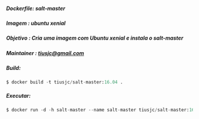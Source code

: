 ##### Dockerfile: salt-master
##### Imagem    : ubuntu xenial
##### Objetivo  : Cria uma imagem com Ubuntu xenial e instala o salt-master
##### Maintainer     : tiusjc@gmail.com
##### Build:
```python 
$ docker build -t tiusjc/salt-master:16.04 .
```
##### Executar:
```python 
$ docker run -d -h salt-master --name salt-master tiusjc/salt-master:16.04
```               



